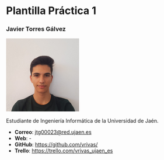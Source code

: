 # Plantilla Práctica 1


### Javier Torres Gálvez
<img src='/foto-personal.png' width='200px'>

Estudiante de Ingeniería Informática de la Universidad de Jaén.
* **Correo**: jtg00023@red.ujaen.es
* **Web**: -
* **GitHub**: https://github.com/vrivas/
* **Trello**: https://trello.com/vrivas_ujaen_es
